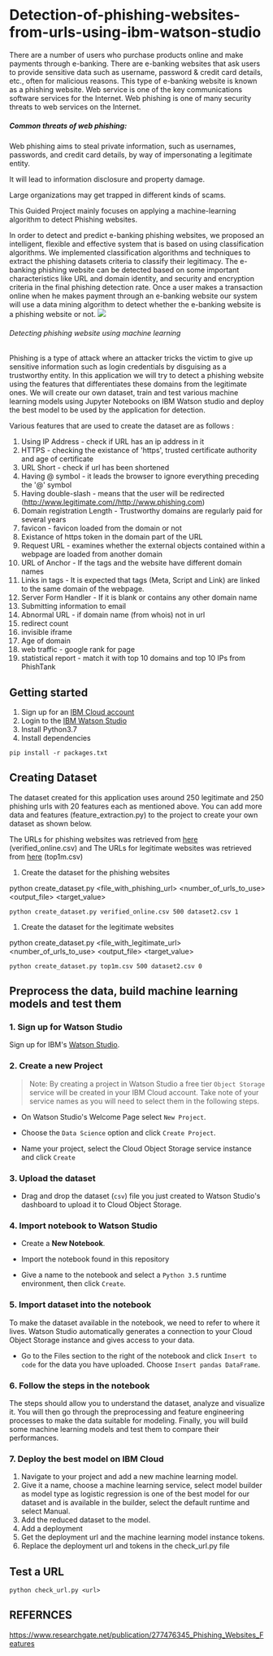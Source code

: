 # Detection-of-phishing-websites-from-urls-using-ibm-watson-studio
There are a number of users who purchase products online and make payments through e-banking. There are e-banking websites that ask users to provide sensitive data such as username, password & credit card details, etc., often for malicious reasons. This type of e-banking website is known as a phishing website. Web service is one of the key communications software services for the Internet. Web phishing is one of many security threats to web services on the Internet. 

##### Common threats of web phishing:

Web phishing aims to steal private information, such as usernames, passwords, and credit card details, by way of impersonating a legitimate entity.

It will lead to information disclosure and property damage.

Large organizations may get trapped in different kinds of scams.

This Guided Project mainly focuses on applying a machine-learning algorithm to detect Phishing websites.

In order to detect and predict e-banking phishing websites, we proposed an intelligent, flexible and effective system that is based on using classification algorithms.  We implemented classification algorithms and techniques to extract the phishing datasets criteria to classify their legitimacy. The e-banking phishing website can be detected based on some important characteristics like URL and domain identity, and security and encryption criteria in the final phishing detection rate. Once a user makes a transaction online when he makes payment through an e-banking website our system will use a data mining algorithm to detect whether the e-banking website is a phishing website or not.
<a ><img src="https://lh4.googleusercontent.com/oohEvy6ZvTTr7oKH1fL_lPeOkdiDQJbtEWcxIe4_CnFcjj5jnFB3tib6sN627fFztSzTSAVjvepuUVNYQo4913L0IVN_VCz7ItxnlJWtURhtg8xan8wTBT8GxMJ3iN1yquYJTi1R" /></a>

 ###### Detecting phishing website using machine learning

Phishing is a type of attack where an attacker tricks the victim to give up sensitive information such as login credentials by disguising as a trustworthy entity. In this application we will try to detect a phishing website using the features that differentiates these domains from the legitimate ones. We will create our own dataset, train and test various machine learning models using Jupyter Notebooks on IBM Watson studio and deploy the best model to be used by the application for detection.

Various features that are used to create the dataset are as follows : 
1. Using IP Address - check if URL has an ip address in it
1. HTTPS - checking the existance of 'https', trusted certificate authority and age of certificate
1. URL Short - check if url has been shortened
1. Having @ symbol - it leads the browser to ignore everything preceding the '@' symbol
1. Having double-slash - means that the user will be redirected (http://www.legitimate.com//http://www.phishing.com)
1. Domain registration Length - Trustworthy domains are regularly paid for several years
1. favicon - favicon loaded from the domain or not
1. Existance of https token in the domain part of the URL
1. Request URL - examines  whether  the  external  objects  contained  within  a  webpage are loaded from another domain
1. URL of Anchor - If the <a> tags and the website have different domain names
1. Links in tags - It is expected that tags (Meta, Script and Link) are linked to the same domain of the webpage.
1. Server Form Handler - If it is blank or contains any other domain name
1. Submitting information to email
1. Abnormal URL - if domain name (from whois) not in url
1. redirect count
1. invisible iframe
1. Age of domain 
1. web traffic - google rank for page
1. statistical report - match it with top 10 domains and top 10 IPs from PhishTank

  
## Getting started 

1. Sign up for an [IBM Cloud account](https://console.bluemix.net/registration/)
1. Login to the [IBM Watson Studio](https://www.ibm.com/cloud/watson-studio)
1. Install Python3.7
1. Install dependencies
```
pip install -r packages.txt
```

## Creating Dataset

The dataset created for this application uses around 250 legitimate and 250 phishing urls with 20 features each as mentioned above. You can add more data and features (feature_extraction.py) to the project to create your own dataset as shown below. 

The URLs for phishing websites was retrieved from [here](https://www.phishtank.com/developer_info.php) (verified_online.csv) and
The URLs for legitimate websites was retrieved from [here](http://s3.amazonaws.com/alexa-static/top-1m.csv.zip) (top1m.csv)

1. Create the dataset for the phishing websites

python create_dataset.py <file_with_phishing_url> <number_of_urls_to_use> <output_file> <target_value>

```
python create_dataset.py verified_online.csv 500 dataset2.csv 1
```
1. Create the dataset for the legitimate websites

python create_dataset.py <file_with_legitimate_url> <number_of_urls_to_use> <output_file> <target_value>

```
python create_dataset.py top1m.csv 500 dataset2.csv 0
```

## Preprocess the data, build machine learning models and test them

### 1. Sign up for Watson Studio

Sign up for IBM's [Watson Studio](https://dataplatform.ibm.com/).

### 2. Create a new Project

> Note: By creating a project in Watson Studio a free tier `Object Storage` service will be created in your IBM Cloud account. Take note of your service names as you will need to select them in the following steps.

* On Watson Studio's Welcome Page select `New Project`.

* Choose the `Data Science` option and click `Create Project`.

* Name your project, select the Cloud Object Storage service instance and click `Create`


### 3. Upload the dataset

* Drag and drop the dataset (`csv`) file you just created to Watson Studio's dashboard to upload it to Cloud Object Storage.

### 4. Import notebook to Watson Studio

* Create a **New Notebook**.

* Import the notebook found in this repository

* Give a name to the notebook and select a `Python 3.5` runtime environment, then click `Create`.


### 5. Import dataset into the notebook

To make the dataset available in the notebook, we need to refer to where it lives. Watson Studio automatically generates a connection to your Cloud Object Storage instance and gives access to your data.

* Go to the Files section to the right of the notebook and click `Insert to code` for the data you have uploaded. Choose `Insert pandas DataFrame`.

### 6. Follow the steps in the notebook

The steps should allow you to understand the dataset, analyze and visualize it. You will then go through the preprocessing and feature engineering processes to make the data suitable for modeling. Finally, you will build some machine learning models and test them to compare their performances.

### 7. Deploy the best model on IBM Cloud

1. Navigate to your project and add a new machine learning model.
1. Give it a name, choose a machine learning service, select model builder as model type as logistic regression is one of the best model for our dataset and is available in the builder, select the default runtime and select Manual.
1. Add the reduced dataset to the model.
1. Add a deployment
1. Get the deployment url and the machine learning model instance tokens.
1. Replace the deployment url and tokens in the check_url.py file

## Test a URL

```
python check_url.py <url>
```

## REFERNCES

https://www.researchgate.net/publication/277476345_Phishing_Websites_Features









